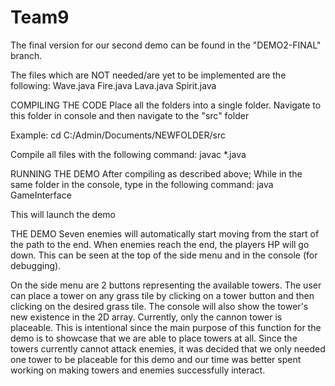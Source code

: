 # Team9

The final version for our second demo can be found in the "DEMO2-FINAL" branch.

The files which are NOT needed/are yet to be implemented are the following:
  Wave.java
  Fire.java
  Lava.java
  Spirit.java

COMPILING THE CODE
Place all the folders into a single folder. Navigate to this folder in console and then navigate to the
"src" folder

  Example: cd C:/Admin/Documents/NEWFOLDER/src

Compile all files with the following command: javac *.java

RUNNING THE DEMO
After compiling as described above; While in the same folder in the console, type in the following command: 
  java GameInterface

This will launch the demo

THE DEMO
Seven enemies will automatically start moving from the start of the path to the end. When enemies reach the end,
the players HP will go down. This can be seen at the top of the side menu and in the console (for debugging).

On the side menu are 2 buttons representing the available towers. The user can place a tower on any grass tile
by clicking on a tower button and then clicking on the desired grass tile. The console will also show the 
tower's new existence in the 2D array.
  Currently, only the cannon tower is placeable. This is intentional since the main purpose of this function
  for the demo is to showcase that we are able to place towers at all. Since the towers currently cannot 
  attack enemies, it was decided that we only needed one tower to be placeable for this demo and our time
  was better spent working on making towers and enemies successfully interact.
